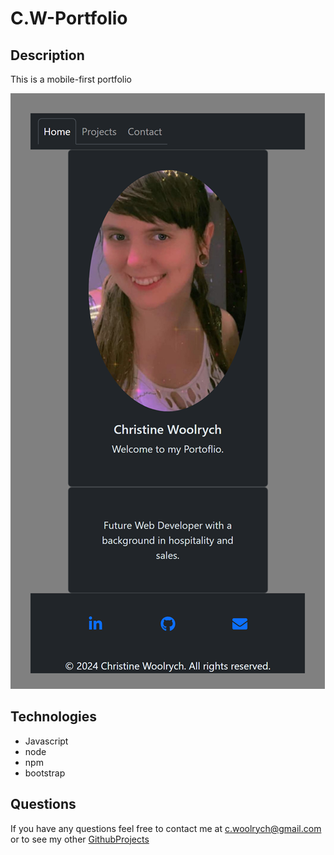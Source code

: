 # C.W-Portfolio

## Description
This is a mobile-first portfolio 

![screenshot of deployed app](/public/react-portfolio.png)

## Technologies
* Javascript
* node
* npm
* bootstrap

## Questions
If you have any questions feel free to contact me at [c.woolrych@gmail.com](https://mail.google.com/mail/) or to see my other [GithubProjects](https://github.com/c-woolrych)

